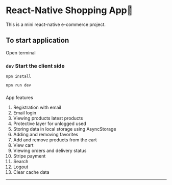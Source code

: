 # React-Native Shopping App🛒
This is a mini react-native e-commerce project.

## To start application

Open terminal

### `dev` Start the client side

```
npm install
```

```
npm run dev
```
###
App features
1. Registration with email
2.  Email login 
3. Viewing products latest products
4. Protective layer for unlogged used
5. Storing data in local storage using AsyncStorage
6. Adding and removing favorites 
7. Add and remove products from the cart
8. View cart
9. Viewing orders and delivery status
10. Stripe payment 
11. Search 
12. Logout 
13. Clear cache data 
---
